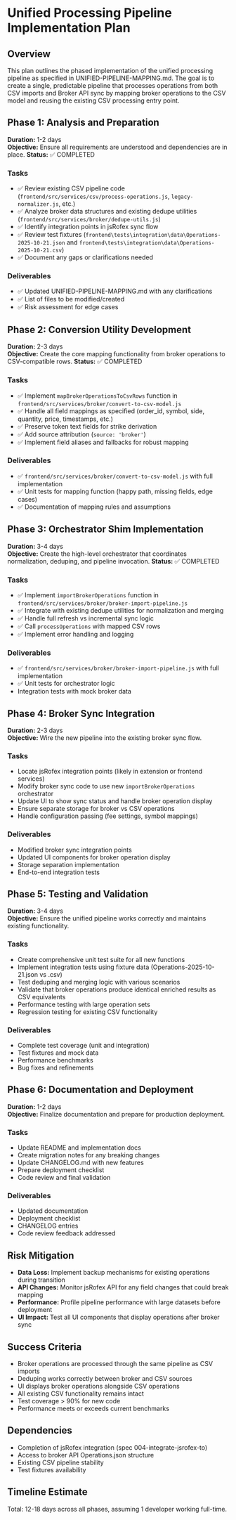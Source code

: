 # Unified Processing Pipeline Implementation Plan

## Overview

This plan outlines the phased implementation of the unified processing pipeline as specified in UNIFIED-PIPELINE-MAPPING.md. The goal is to create a single, predictable pipeline that processes operations from both CSV imports and Broker API sync by mapping broker operations to the CSV model and reusing the existing CSV processing entry point.

## Phase 1: Analysis and Preparation

**Duration:** 1-2 days  
**Objective:** Ensure all requirements are understood and dependencies are in place.
**Status:** ✅ COMPLETED

### Tasks

- ✅ Review existing CSV pipeline code (`frontend/src/services/csv/process-operations.js`, `legacy-normalizer.js`, etc.)
- ✅ Analyze broker data structures and existing dedupe utilities (`frontend/src/services/broker/dedupe-utils.js`)
- ✅ Identify integration points in jsRofex sync flow
- ✅ Review test fixtures (`frontend\tests\integration\data\Operations-2025-10-21.json` and `frontend\tests\integration\data\Operations-2025-10-21.csv`)
- ✅ Document any gaps or clarifications needed

### Deliverables

- ✅ Updated UNIFIED-PIPELINE-MAPPING.md with any clarifications
- ✅ List of files to be modified/created
- ✅ Risk assessment for edge cases

## Phase 2: Conversion Utility Development

**Duration:** 2-3 days  
**Objective:** Create the core mapping functionality from broker operations to CSV-compatible rows.
**Status:** ✅ COMPLETED

### Tasks

- ✅ Implement `mapBrokerOperationsToCsvRows` function in `frontend/src/services/broker/convert-to-csv-model.js`
- ✅ Handle all field mappings as specified (order_id, symbol, side, quantity, price, timestamps, etc.)
- ✅ Preserve token text fields for strike derivation
- ✅ Add source attribution (`source: 'broker'`)
- ✅ Implement field aliases and fallbacks for robust mapping

### Deliverables

- ✅ `frontend/src/services/broker/convert-to-csv-model.js` with full implementation
- ✅ Unit tests for mapping function (happy path, missing fields, edge cases)
- ✅ Documentation of mapping rules and assumptions

## Phase 3: Orchestrator Shim Implementation

**Duration:** 3-4 days  
**Objective:** Create the high-level orchestrator that coordinates normalization, deduping, and pipeline invocation.
**Status:** ✅ COMPLETED

### Tasks

- ✅ Implement `importBrokerOperations` function in `frontend/src/services/broker/broker-import-pipeline.js`
- ✅ Integrate with existing dedupe utilities for normalization and merging
- ✅ Handle full refresh vs incremental sync logic
- ✅ Call `processOperations` with mapped CSV rows
- ✅ Implement error handling and logging

### Deliverables

- ✅ `frontend/src/services/broker/broker-import-pipeline.js` with full implementation
- ✅ Unit tests for orchestrator logic
- Integration tests with mock broker data

## Phase 4: Broker Sync Integration

**Duration:** 2-3 days  
**Objective:** Wire the new pipeline into the existing broker sync flow.

### Tasks

- Locate jsRofex integration points (likely in extension or frontend services)
- Modify broker sync code to use new `importBrokerOperations` orchestrator
- Update UI to show sync status and handle broker operation display
- Ensure separate storage for broker vs CSV operations
- Handle configuration passing (fee settings, symbol mappings)

### Deliverables

- Modified broker sync integration points
- Updated UI components for broker operation display
- Storage separation implementation
- End-to-end integration tests

## Phase 5: Testing and Validation

**Duration:** 3-4 days  
**Objective:** Ensure the unified pipeline works correctly and maintains existing functionality.

### Tasks

- Create comprehensive unit test suite for all new functions
- Implement integration tests using fixture data (Operations-2025-10-21.json vs .csv)
- Test deduping and merging logic with various scenarios
- Validate that broker operations produce identical enriched results as CSV equivalents
- Performance testing with large operation sets
- Regression testing for existing CSV functionality

### Deliverables

- Complete test coverage (unit and integration)
- Test fixtures and mock data
- Performance benchmarks
- Bug fixes and refinements

## Phase 6: Documentation and Deployment

**Duration:** 1-2 days  
**Objective:** Finalize documentation and prepare for production deployment.

### Tasks

- Update README and implementation docs
- Create migration notes for any breaking changes
- Update CHANGELOG.md with new features
- Prepare deployment checklist
- Code review and final validation

### Deliverables

- Updated documentation
- Deployment checklist
- CHANGELOG entries
- Code review feedback addressed

## Risk Mitigation

- **Data Loss:** Implement backup mechanisms for existing operations during transition
- **API Changes:** Monitor jsRofex API for any field changes that could break mapping
- **Performance:** Profile pipeline performance with large datasets before deployment
- **UI Impact:** Test all UI components that display operations after broker sync

## Success Criteria

- Broker operations are processed through the same pipeline as CSV imports
- Deduping works correctly between broker and CSV sources
- UI displays broker operations alongside CSV operations
- All existing CSV functionality remains intact
- Test coverage > 90% for new code
- Performance meets or exceeds current benchmarks

## Dependencies

- Completion of jsRofex integration (spec 004-integrate-jsrofex-to)
- Access to broker API Operations.json structure
- Existing CSV pipeline stability
- Test fixtures availability

## Timeline Estimate

Total: 12-18 days across all phases, assuming 1 developer working full-time.

